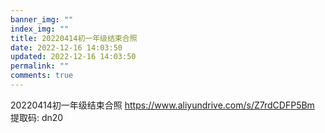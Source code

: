 ```yaml
---
banner_img: ""
index_img: ""
title: 20220414初一年级结束合照
date: 2022-12-16 14:03:50
updated: 2022-12-16 14:03:50
permalink: ""
comments: true
---
```

20220414初一年级结束合照 https://www.aliyundrive.com/s/Z7rdCDFP5Bm 提取码: dn20